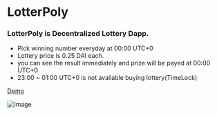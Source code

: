 # LotterPoly
### LotterPoly is Decentralized Lottery Dapp.

+ Pick winning number everyday at 00:00 UTC+0
+ Lottery price is 0.25 DAI each.
+ you can see the result immediately and prize will be payed at 00:00 UTC+0
+ 23:00 ~ 01:00 UTC+0 is not available buying lottery(TimeLock)

[Demo](https://lottery-demo.surge.sh/)

![image](https://user-images.githubusercontent.com/53002135/173567158-88155458-4d89-4e3f-afb8-248728d53725.png)
